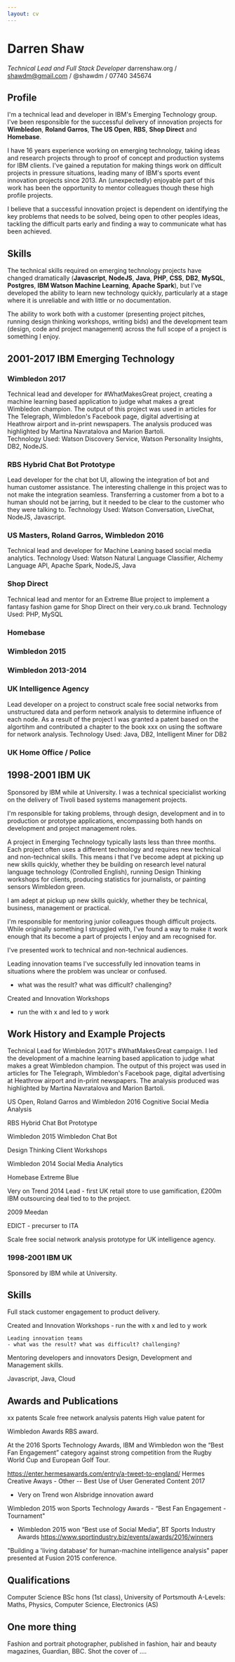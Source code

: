 ```yaml
---
layout: cv
---
```

# Darren Shaw
*Technical Lead and Full Stack Developer*
darrenshaw.org / shawdm@gmail.com / @shawdm  / 07740 345674


## Profile
I'm a technical lead and developer in IBM's Emerging Technology group. I've been responsible for the successful delivery of innovation projects for **Wimbledon**, **Roland Garros**, **The US Open**, **RBS**, **Shop Direct** and **Homebase**.

I have 16 years experience working on emerging technology, taking ideas and research projects through to proof of concept and production systems for IBM clients. I've gained a reputation for making things work on difficult projects in pressure situations, leading many of IBM's sports event innovation projects since 2013. An (unexpectedly) enjoyable part of this work has been the opportunity to mentor colleagues though these high profile projects.

I believe that a successful innovation project is dependent on identifying the key problems that needs to be solved, being open to other peoples ideas, tackling the difficult parts early and finding a way to communicate what has been achieved.


## Skills
The technical skills required on emerging technology projects have changed dramatically (**Javascript**, **NodeJS**, **Java**, **PHP**, **CSS**, **DB2**, **MySQL**, **Postgres**, **IBM Watson Machine Learning**, **Apache Spark**), but I've developed the ability to learn new technology quickly, particularly at a stage where it is unreliable and with little or no documentation.

The ability to work both with a customer (presenting project pitches, running design thinking workshops, writing bids) and the development team (design, code and project management) across the full scope of a project is something I enjoy.

## 2001-2017 IBM Emerging Technology
### Wimbledon 2017
Technical lead and developer for #WhatMakesGreat project, creating a machine learning based application to judge what makes a great Wimbledon champion. The output of this project was used in articles for The Telegraph, Wimbledon's Facebook page, digital advertising at Heathrow airport and in-print newspapers. The analysis produced was highlighted by Martina Navratalova and Marion Bartoli.  
Technology Used: Watson Discovery Service, Watson Personality Insights, DB2, NodeJS.

### RBS Hybrid Chat Bot Prototype
Lead developer for the chat bot UI, allowing the integration of bot and human customer assistance. The interesting challenge in this project was to not make the integration seamless. Transferring a customer from a bot to a human should not be jarring, but it needed to be clear to the customer who they were talking to.
Technology Used: Watson Conversation, LiveChat, NodeJS, Javascript.

### US Masters, Roland Garros, Wimbledon 2016
Technical lead and developer for Machine Leaning based social media analytics.
Technology Used: Watson Natural Language Classifier, Alchemy Language API, Apache Spark, NodeJS, Java

### Shop Direct
Technical lead and mentor for an Extreme Blue project to implement a fantasy fashion game for Shop Direct on their very.co.uk brand.
Technology Used: PHP, MySQL

### Homebase

### Wimbledon 2015

### Wimbledon 2013-2014

### UK Intelligence Agency
Lead developer on a project to construct scale free social networks from unstructured data and perform network analysis to determine influence of each node.  As a result of the project I was granted a patent based on the algortihm and contributed a chapter to the book xxx on using the software for network analysis.
Technology Used: Java, DB2, Intelligent Miner for DB2

### UK Home Office / Police



## 1998-2001 IBM UK
Sponsored by IBM while at University. I was a technical specicialist working on the delivery of Tivoli based systems management projects.



I'm responsible for taking problems, through design, development and in to production or prototype applications, encompassing both hands on development and project management roles.

A project in Emerging Technology typically lasts less than three months. Each project often uses a different technology and requires new technical and non-technical skills. This means i that I've become adept at picking up new skills quickly, whether they be building on research level natural language technology (Controlled English), running Design Thinking workshops for clients, producing statistics for journalists, or painting sensors Wimbledon green.

I am adept at pickup up new skills quickly, whether they be technical, business, management or practical.

I'm responsible for mentoring junior colleagues though difficult projects. While originally something I struggled with, I've found a way to make it work enough that its become a part of projects I enjoy and am recognised for.

I've presented work to technical and non-technical audiences.

Leading innovation teams
I've successfully led innovation teams in situations where the problem was unclear or confused.
  - what was the result? what was difficult? challenging?

Created and Innovation Workshops
  - run the with x and led to y work



## Work History and Example Projects

Technical Lead for Wimbledon 2017's #WhatMakesGreat campaign. I led the development of a machine learning based application to judge what makes a great Wimbledon champion. The output of this project was used in articles for The Telegraph, Wimbledon's Facebook page, digital advertising at Heathrow airport and in-print newspapers. The analysis produced was highlighted by Martina Navratalova and Marion Bartoli.

US Open, Roland Garros and Wimbledon 2016 Cognitive Social Media Analysis

RBS Hybrid Chat Bot Prototype

Wimbledon 2015 Wimbledon Chat Bot

Design Thinking Client Workshops

Wimbledon 2014 Social Media Analytics

Homebase Extreme Blue

Very on Trend 2014 Lead - first UK retail store to use gamification, £200m IBM outsourcing deal tied to to the project.


2009 Meedan

EDICT - precurser to ITA

Scale free social network analysis prototype for UK intelligence agency.


### 1998-2001 IBM UK
Sponsored by IBM while at University.


## Skills

Full stack customer engagement to product delivery.

Created and Innovation Workshops
    - run the with x and led to y work


    Leading innovation teams
    - what was the result? what was difficult? challenging?
Mentoring developers and innovators
Design, Development and Management skills.

Javascript, Java, Cloud

## Awards and Publications
xx patents
Scale free network analysis patents
High value patent for

Wimbledon Awards
RBS award.


At the 2016 Sports Technology Awards, IBM and Wimbledon won the “Best Fan Engagement” category against strong competition from the Rugby World Cup and European Golf Tour.  


https://enter.hermesawards.com/entry/a-tweet-to-england/
Hermes Creative Aways - Other -- Best Use of User Generated Content 2017


* Very on Trend won Alsbridge innovation award

Wimbledon 2015 won Sports Technology Awards - “Best Fan Engagement - Tournament"


* Wimbledon 2015 won “Best use of Social Media”, BT Sports Industry Awards https://www.sportindustry.biz/events/awards/2016/winners

"Building a 'living database' for human-machine intelligence analysis" paper presented at Fusion 2015 conference.

## Qualifications
Computer Science BSc hons (1st class), University of Portsmouth
A-Levels: Maths, Physics, Computer Science, Electronics (AS)


## One more thing
Fashion and portrait photographer, published in fashion, hair and beauty magazines, Guardian, BBC. Shot the cover of ....
